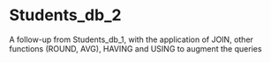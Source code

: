 # Students_db_2
A follow-up from Students_db_1, with the application of JOIN, other functions (ROUND, AVG), HAVING and USING to augment the queries
